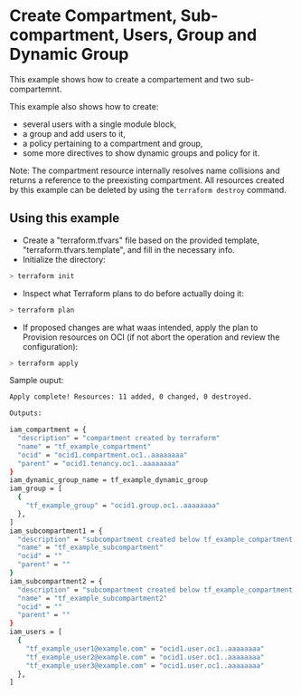 # Create Compartment, Sub-compartment, Users, Group and Dynamic Group

This example shows how to create a compartement and two sub-compartemnt.

This example also shows how to create:

- several users with a single module block,
- a group and add users to it,
- a policy pertaining to a compartment and group,
- some more directives to show dynamic groups and policy for it.

Note: The compartment resource internally resolves name collisions and returns a reference to the preexisting compartment.
All resources created by this example can be deleted by using the `terraform destroy` command.

## Using this example

- Create a "terraform.tfvars" file based on the provided template, "terraform.tfvars.template", and fill in the necessary info.
- Initialize the directory:

```bash
> terraform init
```

- Inspect what Terraform plans to do before actually doing it:

```bash
> terraform plan
```

- If proposed changes are what waas intended, apply the plan to Provision resources on OCI (if not abort the operation and review the configuration):

```bash
> terraform apply
```

Sample ouput:

```bash
Apply complete! Resources: 11 added, 0 changed, 0 destroyed.

Outputs:

iam_compartment = {
  "description" = "compartment created by terraform"
  "name" = "tf_example_compartment"
  "ocid" = "ocid1.compartment.oc1..aaaaaaaa"
  "parent" = "ocid1.tenancy.oc1..aaaaaaaa"
}
iam_dynamic_group_name = tf_example_dynamic_group
iam_group = [
  {
    "tf_example_group" = "ocid1.group.oc1..aaaaaaaa"
  },
]
iam_subcompartment1 = {
  "description" = "subcompartment created below tf_example_compartment by terraform"
  "name" = "tf_example_subcompartment"
  "ocid" = ""
  "parent" = ""
}
iam_subcompartment2 = {
  "description" = "subcompartment created below tf_example_compartment by terraform"
  "name" = "tf_example_subcompartment2"
  "ocid" = ""
  "parent" = ""
}
iam_users = [
  {
    "tf_example_user1@example.com" = "ocid1.user.oc1..aaaaaaaa"
    "tf_example_user2@example.com" = "ocid1.user.oc1..aaaaaaaa"
    "tf_example_user3@example.com" = "ocid1.user.oc1..aaaaaaaa"
  },
]
```
